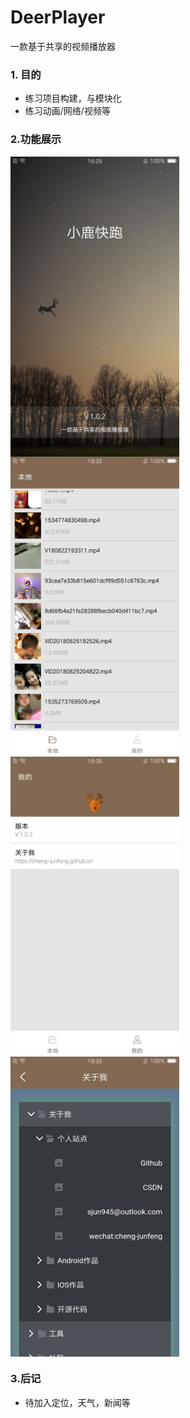 # DeerPlayer
一款基于共享的视频播放器

### 1. 目的
- 练习项目构建，与模块化
- 练习动画/网络/视频等

 
### 2.功能展示
<img src='https://github.com/cheng-junfeng/DeerPlayer/blob/master/pic/1.jpg' width = "270" height = "480" align=center />
<img src='https://github.com/cheng-junfeng/DeerPlayer/blob/master/pic/2.jpg' width = "270" height = "480" align=center />
<img src='https://github.com/cheng-junfeng/DeerPlayer/blob/master/pic/3.jpg' width = "270" height = "480" align=center />
<img src='https://github.com/cheng-junfeng/DeerPlayer/blob/master/pic/4.jpg' width = "270" height = "480" align=center />


### 3.后记
- 待加入定位，天气，新闻等

